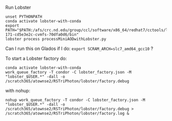 Run Lobster
```
unset PYTHONPATH
conda activate lobster-with-conda
export PATH="$PATH:/afs/crc.nd.edu/group/ccl/software/x86_64/redhat7/cctools/lobster-171-cd5e3e2c-cvmfs-70dfa0d6/bin"
lobster process processMiniAODwithLobster.py
```
Can I run this on Glados if I do: `export SCRAM_ARCH=slc7_amd64_gcc10` ?

To start a Lobster factory do:

```
conda activate lobster-with-conda
work_queue_factory -T condor -C lobster_factory.json -M "lobster_$USER.*" -dall -o /scratch365/atownse2/RSTriPhoton/lobster/factory.debug
```
with nohup:
```
nohup work_queue_factory -T condor -C lobster_factory.json -M "lobster_$USER.*" -dall -o /scratch365/atownse2/RSTriPhoton/lobster/factory.debug > /scratch365/atownse2/RSTriPhoton/lobster/factory.log &
```